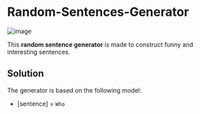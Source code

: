 # Random-Sentences-Generator

![image](https://user-images.githubusercontent.com/114098743/208356932-eb2cad84-7a40-4118-ac0b-9e078c2c267d.png)

This **random sentence generator** is made to construct funny and interesting sentences.

## Solution

The generator is based on the following model:

* [sentence] = `Who`

